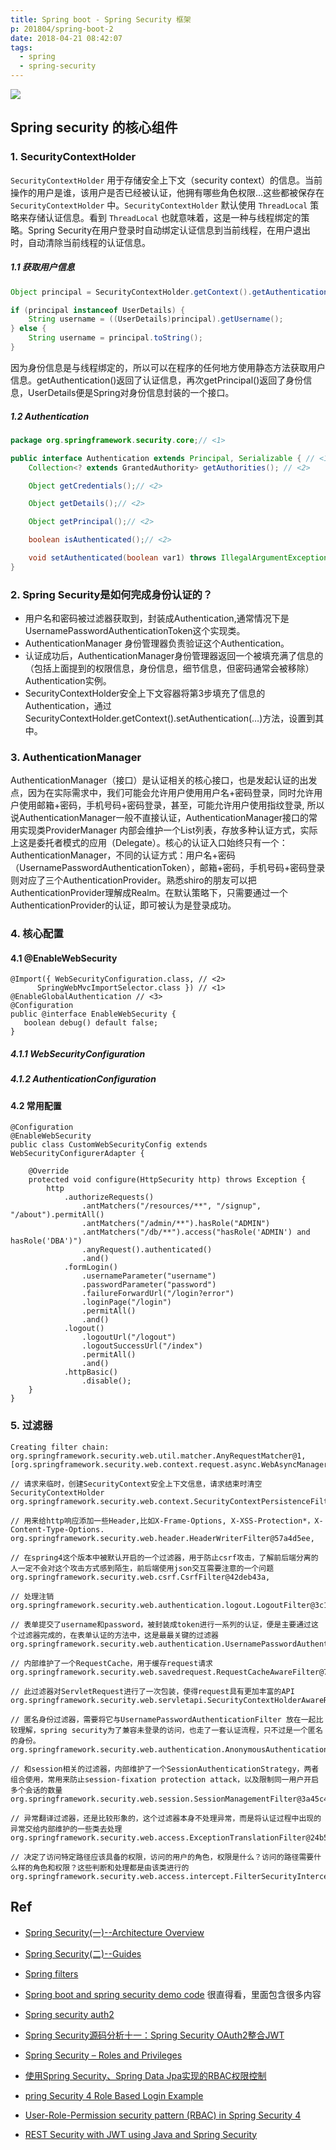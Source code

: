 ```yaml
---
title: Spring boot - Spring Security 框架
p: 201804/spring-boot-2
date: 2018-04-21 08:42:07
tags:
  - spring
  - spring-security
---
```


<img class="full-image" src="/images/spring-security-architecture.png" />

## Spring security 的核心组件

### 1. SecurityContextHolder

`SecurityContextHolder` 用于存储安全上下文（security context）的信息。当前操作的用户是谁，该用户是否已经被认证，他拥有哪些角色权限…这些都被保存在 `SecurityContextHolder` 中。`SecurityContextHolder` 默认使用 `ThreadLocal` 策略来存储认证信息。看到 `ThreadLocal` 也就意味着，这是一种与线程绑定的策略。Spring Security在用户登录时自动绑定认证信息到当前线程，在用户退出时，自动清除当前线程的认证信息。

##### 1.1 获取用户信息

```java
Object principal = SecurityContextHolder.getContext().getAuthentication().getPrincipal();

if (principal instanceof UserDetails) {
    String username = ((UserDetails)principal).getUsername();
} else {
    String username = principal.toString();
}
```

因为身份信息是与线程绑定的，所以可以在程序的任何地方使用静态方法获取用户信息。getAuthentication()返回了认证信息，再次getPrincipal()返回了身份信息，UserDetails便是Spring对身份信息封装的一个接口。

##### 1.2 Authentication

```java
package org.springframework.security.core;// <1>

public interface Authentication extends Principal, Serializable { // <1>
    Collection<? extends GrantedAuthority> getAuthorities(); // <2>

    Object getCredentials();// <2>

    Object getDetails();// <2>

    Object getPrincipal();// <2>

    boolean isAuthenticated();// <2>

    void setAuthenticated(boolean var1) throws IllegalArgumentException;
}
```

### 2. Spring Security是如何完成身份认证的？

- 用户名和密码被过滤器获取到，封装成Authentication,通常情况下是UsernamePasswordAuthenticationToken这个实现类。
- AuthenticationManager 身份管理器负责验证这个Authentication。
- 认证成功后，AuthenticationManager身份管理器返回一个被填充满了信息的（包括上面提到的权限信息，身份信息，细节信息，但密码通常会被移除）Authentication实例。
- SecurityContextHolder安全上下文容器将第3步填充了信息的Authentication，通过SecurityContextHolder.getContext().setAuthentication(…)方法，设置到其中。

### 3. AuthenticationManager

AuthenticationManager（接口）是认证相关的核心接口，也是发起认证的出发点，因为在实际需求中，我们可能会允许用户使用用户名+密码登录，同时允许用户使用邮箱+密码，手机号码+密码登录，甚至，可能允许用户使用指纹登录, 所以说AuthenticationManager一般不直接认证，AuthenticationManager接口的常用实现类ProviderManager 内部会维护一个List<AuthenticationProvider>列表，存放多种认证方式，实际上这是委托者模式的应用（Delegate）。核心的认证入口始终只有一个：AuthenticationManager，不同的认证方式：用户名+密码（UsernamePasswordAuthenticationToken），邮箱+密码，手机号码+密码登录则对应了三个AuthenticationProvider。熟悉shiro的朋友可以把AuthenticationProvider理解成Realm。在默认策略下，只需要通过一个AuthenticationProvider的认证，即可被认为是登录成功。

### 4. 核心配置

#### 4.1 @EnableWebSecurity

```
@Import({ WebSecurityConfiguration.class, // <2>
      SpringWebMvcImportSelector.class }) // <1>
@EnableGlobalAuthentication // <3>
@Configuration
public @interface EnableWebSecurity {
   boolean debug() default false;
}
```

##### 4.1.1 WebSecurityConfiguration

##### 4.1.2 AuthenticationConfiguration

#### 4.2 常用配置

```
@Configuration
@EnableWebSecurity
public class CustomWebSecurityConfig extends WebSecurityConfigurerAdapter {

    @Override
    protected void configure(HttpSecurity http) throws Exception {
        http
            .authorizeRequests()
                .antMatchers("/resources/**", "/signup", "/about").permitAll()
                .antMatchers("/admin/**").hasRole("ADMIN")
                .antMatchers("/db/**").access("hasRole('ADMIN') and hasRole('DBA')")
                .anyRequest().authenticated()
                .and()
            .formLogin()
                .usernameParameter("username")
                .passwordParameter("password")
                .failureForwardUrl("/login?error")
                .loginPage("/login")
                .permitAll()
                .and()
            .logout()
                .logoutUrl("/logout")
                .logoutSuccessUrl("/index")
                .permitAll()
                .and()
            .httpBasic()
                .disable();
    }
}
```

### 5. 过滤器

```
Creating filter chain: org.springframework.security.web.util.matcher.AnyRequestMatcher@1,
[org.springframework.security.web.context.request.async.WebAsyncManagerIntegrationFilter@60b85ba1,

// 请求来临时，创建SecurityContext安全上下文信息，请求结束时清空SecurityContextHolder
org.springframework.security.web.context.SecurityContextPersistenceFilter@33d05366,

// 用来给http响应添加一些Header,比如X-Frame-Options, X-XSS-Protection*，X-Content-Type-Options.
org.springframework.security.web.header.HeaderWriterFilter@57a4d5ee,

// 在spring4这个版本中被默认开启的一个过滤器，用于防止csrf攻击，了解前后端分离的人一定不会对这个攻击方式感到陌生，前后端使用json交互需要注意的一个问题
org.springframework.security.web.csrf.CsrfFilter@42deb43a,

// 处理注销
org.springframework.security.web.authentication.logout.LogoutFilter@3c1e3314,

// 表单提交了username和password，被封装成token进行一系列的认证，便是主要通过这个过滤器完成的，在表单认证的方法中，这是最最关键的过滤器
org.springframework.security.web.authentication.UsernamePasswordAuthenticationFilter@79ab3a71,

// 内部维护了一个RequestCache，用于缓存request请求
org.springframework.security.web.savedrequest.RequestCacheAwareFilter@7692cd34,

// 此过滤器对ServletRequest进行了一次包装，使得request具有更加丰富的API
org.springframework.security.web.servletapi.SecurityContextHolderAwareRequestFilter@22ee2d0,

// 匿名身份过滤器，需要将它与UsernamePasswordAuthenticationFilter 放在一起比较理解，spring security为了兼容未登录的访问，也走了一套认证流程，只不过是一个匿名的身份。
org.springframework.security.web.authentication.AnonymousAuthenticationFilter@492fc69e,

// 和session相关的过滤器，内部维护了一个SessionAuthenticationStrategy，两者组合使用，常用来防止session-fixation protection attack，以及限制同一用户开启多个会话的数量
org.springframework.security.web.session.SessionManagementFilter@3a45c42a,

// 异常翻译过滤器，还是比较形象的，这个过滤器本身不处理异常，而是将认证过程中出现的异常交给内部维护的一些类去处理
org.springframework.security.web.access.ExceptionTranslationFilter@24b52d3e,

// 决定了访问特定路径应该具备的权限，访问的用户的角色，权限是什么？访问的路径需要什么样的角色和权限？这些判断和处理都是由该类进行的
org.springframework.security.web.access.intercept.FilterSecurityInterceptor@5aa360ea]
```


## Ref

- [Spring Security(一)--Architecture Overview](http://www.spring4all.com/article/443)
- [Spring Security(二)--Guides](http://www.spring4all.com/article/445)
- [Spring filters](http://www.spring4all.com/article/447)
- [Spring boot and spring security demo code](https://github.com/longfeizheng/logback)
很直得看，里面包含很多内容

- [Spring security auth2](https://github.com/longfeizheng/security-oauth2)
- [Spring Security源码分析十一：Spring Security OAuth2整合JWT](https://longfeizheng.github.io/2018/01/23/Spring-Security源码分析十一-Spring-Security-OAuth2整合JWT/)

- [Spring Security – Roles and Privileges](http://www.baeldung.com/role-and-privilege-for-spring-security-registration)
- [使用Spring Security、Spring Data Jpa实现的RBAC权限控制](https://blog.csdn.net/u012556150/article/details/51441480)
- [pring Security 4 Role Based Login Example](http://websystique.com/spring-security/spring-security-4-role-based-login-example/)
- [User-Role-Permission security pattern (RBAC) in Spring Security 4](https://note.youdao.com/group/#/74782256/(folder/193918284//full:note/194276525)?noPush=true)
- [REST Security with JWT using Java and Spring Security](https://www.toptal.com/java/rest-security-with-jwt-spring-security-and-java)


